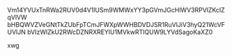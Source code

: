 Vm14YVUxTnRWa2RUV0d4V1lUSm9WMWxYY3pGVmJGcHlWV3RPVlZKclZqVlVW
bHBQWVZVeGNtTkZUbFpTCmJFWXpWWHBDVDJSR1RuVlJiV3hyQ21WcVFUVlJN
bVIzWlZkU2RWcDZNRXREYlU1MVkwRTlQUW9LYVdSagoKaXZ0

xwg